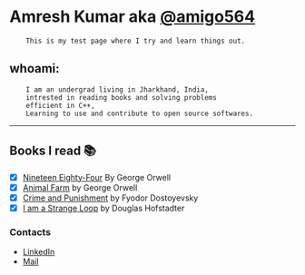 # **Amresh Kumar** aka [@amigo564](mailto:amigoxboy@gmail.com)
```
    This is my test page where I try and learn things out.
```

## whoami:
```
    I am an undergrad living in Jharkhand, India,
    intrested in reading books and solving problems
    efficient in C++,
    Learning to use and contribute to open source softwares.
```

---

## Books I read :books: 
- [x] [Nineteen Eighty-Four](https://en.wikipedia.org/wiki/Nineteen_Eighty-Four) By George Orwell
- [x] [Animal Farm](https://en.wikipedia.org/wiki/Animal_Farm) by George Orwell
- [x] [Crime and Punishment](https://en.wikipedia.org/wiki/Crime_and_Punishment) by 	Fyodor Dostoyevsky
- [x] [I am a Strange Loop](https://en.wikipedia.org/wiki/I_am_a_strange_loop) by Douglas Hofstadter 

### Contacts
* [LinkedIn](https://www.linkedin.com/in/amresh564/)
* [Mail](marilto:amigoxboy@gmail.com)
